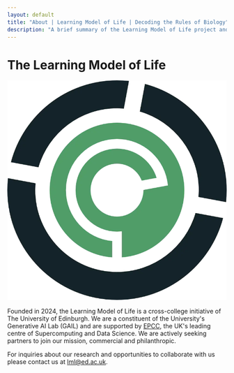 ```yaml
---
layout: default
title: "About | Learning Model of Life | Decoding the Rules of Biology"
description: "A brief summary of the Learning Model of Life project and our contact details"
---
```


<div class="about-content">
    <h1 class="about-title">The Learning Model of Life</h1>
    <div class="about-section">
        <div class="logo-container">
            <img src="/shared-files/img/logo/LML_logo.webp" alt="Learning Model of Life Logo" class="lml-logo">
        </div>
        <div class="about-text">
            <p>
                Founded in 2024, the Learning Model of Life is a cross-college initiative of The University of Edinburgh. We are a constituent of the University's Generative AI Lab (GAIL) and are supported by <a href="https://www.epcc.ed.ac.uk">EPCC</a>, the UK's leading centre of Supercomputing and Data Science. We are actively seeking partners to join our mission, commercial and philanthropic.
            </p>
            <p>
                For inquiries about our research and opportunities to collaborate with us please contact us at <a href="mailto:lml@ed.ac.uk">lml@ed.ac.uk</a>.
            </p>
        </div>
    </div>
</div>

